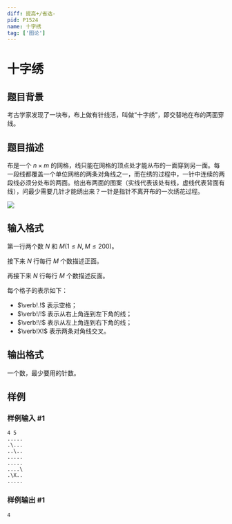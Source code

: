 ```yaml
---
diff: 提高+/省选-
pid: P1524
name: 十字绣
tag: ['图论']
---
```

# 十字绣
## 题目背景

考古学家发现了一块布，布上做有针线活，叫做“十字绣”，即交替地在布的两面穿线。

## 题目描述

布是一个 $n\times m$ 的网格，线只能在网格的顶点处才能从布的一面穿到另一面。每一段线都覆盖一个单位网格的两条对角线之一，而在绣的过程中，一针中连续的两段线必须分处布的两面。给出布两面的图案（实线代表该处有线，虚线代表背面有线），问最少需要几针才能绣出来？一针是指针不离开布的一次绣花过程。

![](https://cdn.luogu.com.cn/upload/image_hosting/vftfilbf.png)

## 输入格式

第一行两个数 $N$ 和 $M(1 \le N,M \le 200)$。

接下来 $N$ 行每行 $M$ 个数描述正面。

再接下来 $N$ 行每行 $M$ 个数描述反面。

每个格子的表示如下：

- $\verb!.!$ 表示空格；
- $\verb!/!$ 表示从右上角连到左下角的线；
- $\verb!\!$ 表示从左上角连到右下角的线；
- $\verb!X!$ 表示两条对角线交叉。
## 输出格式

一个数，最少要用的针数。

## 样例

### 样例输入 #1
```
4 5
.....
.\...
..\..
.....
.....
....\ 
.\X..
.....

```
### 样例输出 #1
```
4

```
